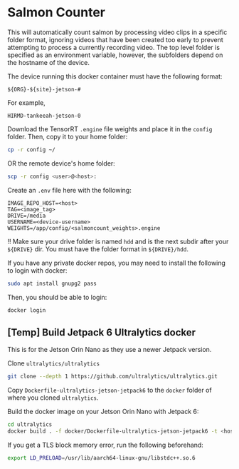 # Salmon Counter

This will automatically count salmon by processing video clips in a specific
folder format, ignoring videos that have been created too early to prevent
attempting to process a currently recording video. The top level folder is
specified as an environment variable, however, the subfolders depend on the
hostname of the device.

The device running this docker container must have the following format:
```
${ORG}-${site}-jetson-#
```

For example,
```
HIRMD-tankeeah-jetson-0
```

Download the TensorRT `.engine` file weights and place it in the `config`
folder. Then, copy it to your home folder:

```bash
cp -r config ~/
```
OR the remote device's home folder:
```bash
scp -r config <user>@<host>:
```

Create an `.env` file here with the following:
```
IMAGE_REPO_HOST=<host>
TAG=<image_tag>
DRIVE=/media
USERNAME=<device-username>
WEIGHTS=/app/config/<salmoncount_weights>.engine
```

!! Make sure your drive folder is named `hdd` and is the next subdir after your `${DRIVE}` dir.
You must have the folder format in `${DRIVE}/hdd`.

If you have any private docker repos, you may need to install
the following to login with docker:
```bash
sudo apt install gnupg2 pass
```

Then, you should be able to login:
```bash
docker login
```

## [Temp] Build Jetpack 6 Ultralytics docker

This is for the Jetson Orin Nano as they use a newer Jetpack version.

Clone `ultralytics/ultralytics`

```bash
git clone --depth 1 https://github.com/ultralytics/ultralytics.git
```

Copy `Dockerfile-ultralytics-jetson-jetpack6` to the `docker` folder of where you cloned `ultralytics`.

Build the docker image on your Jetson Orin Nano with Jetpack 6:
```bash
cd ultralytics
docker build . -f docker/Dockerfile-ultralytics-jetson-jetpack6 -t <host>/ultralytics:latest-jetson-jetpack6
```

If you get a TLS block memory error, run the following beforehand:
```bash
export LD_PRELOAD=/usr/lib/aarch64-linux-gnu/libstdc++.so.6
```
